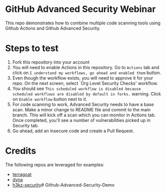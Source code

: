 # GitHub Advanced Security Webinar
This repo demonstrates how to combine multiple code scanning tools using Github Actions and Github Advanced Security.

# Steps to test
1. Fork this repository into your account
2. You will need to enable Actions in this repository. Go to `Actions` tab and click on `I understand my workflows, go ahead and enabled them` button.
3. Even though the workflow exists, you will need to approve it for your repo. On the next screen, select `Org Level Security Checks' workflow.
4. You should see `This scheduled workflow is disabled because scheduled workflows are disabled by default in forks.` warning. Click on `Enable workflow` button next to it.
5. For code scanning to work, Advanced Security needs to have a base scan. Make a minor change to README file and commit to the main branch. This will kick off a scan which you can monitor in Actions tab. Once completed, you'll see a number of vulnerabilities picked up in Security tab.
6. Go ahead, add an insecure code and create a Pull Request.

# Credits
The following repos are leveraged for examples:
- [terragoat](https://github.com/bridgecrewio/terragoat)
- [dvna](https://github.com/appsecco/dvna)
- [h3kz-security](https://github.com/h3kz-security)# Github-Advanced-Security-Demo
